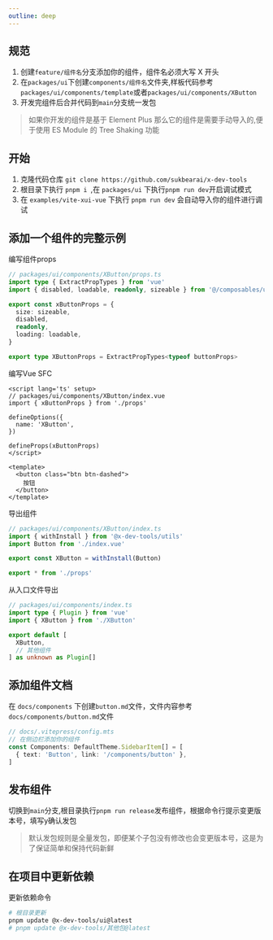 ```yaml
---
outline: deep
---
```


## 规范

1. 创建`feature/组件名`分支添加你的组件，组件名必须大写 X 开头
2. 在`packages/ui`下创建`components/组件名`文件夹,样板代码参考`packages/ui/components/template`或者`packages/ui/components/XButton`
3. 开发完组件后合并代码到`main`分支统一发包

> 如果你开发的组件是基于 Element Plus 那么它的组件是需要手动导入的,便于使用 ES Module 的 Tree Shaking 功能

## 开始

1. 克隆代码仓库 `git clone https://github.com/sukbearai/x-dev-tools`
2. 根目录下执行 `pnpm i `,在 `packages/ui` 下执行`pnpm run dev`开启调试模式
3. 在 `examples/vite-xui-vue` 下执行 `pnpm run dev` 会自动导入你的组件进行调试

## 添加一个组件的完整示例

编写组件props

```ts
// packages/ui/components/XButton/props.ts
import type { ExtractPropTypes } from 'vue'
import { disabled, loadable, readonly, sizeable } from '@/composables/useProps'

export const xButtonProps = {
  size: sizeable,
  disabled,
  readonly,
  loading: loadable,
}

export type XButtonProps = ExtractPropTypes<typeof buttonProps>
```

编写Vue SFC

```vue
<script lang='ts' setup>
// packages/ui/components/XButton/index.vue
import { xButtonProps } from './props'

defineOptions({
  name: 'XButton',
})

defineProps(xButtonProps)
</script>

<template>
  <button class="btn btn-dashed">
    按钮
  </button>
</template>
```

导出组件

```ts
// packages/ui/components/XButton/index.ts
import { withInstall } from '@x-dev-tools/utils'
import Button from './index.vue'

export const XButton = withInstall(Button)

export * from './props'
```

从入口文件导出

```ts
// packages/ui/components/index.ts
import type { Plugin } from 'vue'
import { XButton } from './XButton'

export default [
  XButton,
  // 其他组件
] as unknown as Plugin[]
```

## 添加组件文档

在 `docs/components` 下创建`button.md`文件，文件内容参考`docs/components/button.md`文件

```ts
// docs/.vitepress/config.mts
// 在侧边栏添加你的组件
const Components: DefaultTheme.SidebarItem[] = [
  { text: 'Button', link: '/components/button' },
]
```

## 发布组件

切换到`main`分支,根目录执行`pnpm run release`发布组件，根据命令行提示变更版本号，填写y确认发包

> 默认发包规则是全量发包，即便某个子包没有修改也会变更版本号，这是为了保证简单和保持代码新鲜

## 在项目中更新依赖

更新依赖命令

```bash [pnpm]
# 根目录更新
pnpm update @x-dev-tools/ui@latest
# pnpm update @x-dev-tools/其他包@latest
```
